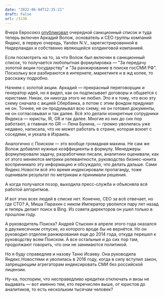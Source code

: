 ```yaml
---
date: "2022-06-04T12:35:21"
draft: False
url: /3138
---
```


Вчера Евросоюз [опубликовал](https://eur-lex.europa.eu/legal-content/EN/TXT/PDF/?uri=OJ:L:2022:153:FULL&from=EN) очередной санкционный список и туда теперь включен Аркадий Волож, основатель и CEO группы компаний Яндекс, в первую очередь, Yandex N.V., зарегистрированной в Нидерландах и собственно являющейся холдинговой компанией.

Если посмотреть на то, за что Волож был включен в санкционный список, то получается любопытная формулировка — "За передачу золотой акции государству" и "За ранжирование в поиске госСМИ РФ". Поскольку все разбираются в интернете, маркетинге и в жд колее, то расскажу подробно.

Начнем с золотой акции. Аркадий — прекрасный переговорщик и генератор идей, но я видел, как он подписывает договоры и общается с юристами. Никак, он никогда этого не любил. Это я к тому, что всю эту схему сначала с акцией Сбербанка, а потом с этим фондом придумал не он. Точнее, не он продумывал всю схему, не он готовил документы, не он согласовывал и так далее. Всё это делали конкретные сотрудники Яндекса — юристы, IR, GR и так далее. Многие из них до сих пор работают, а главная по GR — Лена Бунина, — громко уволилась уже недавно, написала, что не может работать в стране, которая воюет с соседями, и уехала в Израиль.

Аналогично с Поиском — это вообще громадная махина. Не сам же Волож добавлял нужные коэффициенты в формулу. Менеджеры формулировали задачу, разработчики писали, аналитики оценивали, как от этого меняются метрики релевантности, руководство бизнес-юнита воспринимало эту информацию и обсуждало, что делать дальше. Сами Яндекс.Новости всё это время индексировали пропаганду, тоже оценивали результат по метрикам и принимали решения.

А когда получался позор, выходила пресс-служба и объясняла всё работой алгоритмов.

И вот этих всех людей в списке нет. Конечно, CEO за всё отвечает, но где CTO? А, Миша Парахин с ником Император уволился пару лет назад и теперь делает поиск в Bing. Из совета директоров он ушел только в прошлом году.

А руководитель Поиска? Андрей Стыскин в апреле этого года оказался в двухмесячном отпуске, из которого вроде бы не вернётся. Но он руководил отделом ранжирования еще до 2014 года, откуда перешел к руководству всем Поиском. 
А все остальные и до сих пор там, продолжают говорить, что они не занимаются политикой.

Но я буду справедлив и назову Таню Исаеву. Она руководила Яндекс.Новостями и уволилась в 2016 году, когда в силу вступил закон, запрещающим агрегаторам индексировать СМИ без российской лицензии.

Ну-ка, поспорим, что несправедливо кредитки отключать и визы не выдавать — вот именно тем, кто перечислен выше, от юристов до аналитиков, то есть нескольким тысячам человек?
